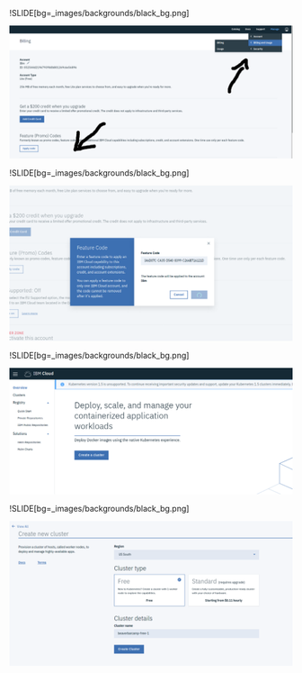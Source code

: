 !SLIDE[bg=_images/backgrounds/black_bg.png]

![IBM Code](../_images/billing_add_code.png)

!SLIDE[bg=_images/backgrounds/black_bg.png]

![IBM Code](../_images/promo_code_added.png)

!SLIDE[bg=_images/backgrounds/black_bg.png]

![IBM Code](../_images/create_cluster.png)

!SLIDE[bg=_images/backgrounds/black_bg.png]

![IBM Code](../_images/create_cluster_2.png)
